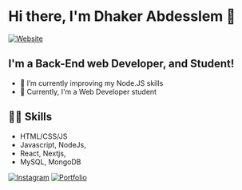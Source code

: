 <h1>Hi there, I'm Dhaker Abdesslem 👋</h1>

[![Website](https://img.shields.io/website?label=dhakerabdesslem.com&style=for-the-badge&url=https%3A%2F%2Fcodestackr.com)](https://linkedin.com/in/dhakerabdesslemofficiel/)

## I'm a Back-End web Developer, and Student!

- 🌱 I’m currently improving my Node.JS skills 
- 👯 Currently, I'm a Web Developer student

## 👨‍💻 Skills
- HTML/CSS/JS
- Javascript, NodeJs, 
- React, Nextjs,
- MySQL, MongoDB

[![Instagram](https://img.shields.io/badge/Instagram-%40dhaker.abdesslem-orange)](https://www.instagram.com/dhaker.abdesslem/)
[![Portfolio](https://img.shields.io/badge/Portfolio-dhakerabdesslem.com-green)](https://linkedin.com/in/dhakerabdesslemofficiel/)
